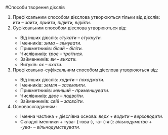 #Способи творення дiєслiв
<ol>
<li> Префiксальним способом дiєслова утворюються тiльки вiд
дiєслiв:<br> <i>йти – зайти, прийти, пiдiйти, вiдiйти</i>.</li>
<li> Суфiксальним способом дiєслова утворюються вiд:</li>
<ul>
<li> Вiд iнших дiєслiв: <i>стукати – стукнути.</i></li>
<li> Iменникiв: <i>зима – зимувати.</i></li>
<li> Прикметникiв: <i>бiлий – бiлiти.</i></li>
<li> Числiвникiв: <i>троє – троїтися.</i></li>
<li> Займенникiв: <i>ви – викати.</i></li>
<li> Вигукiв: <i>ох – охати.</i></li>
</ul>
<li> Префiксально-суфiксальним способом дiєслова утворюються вiд:</li>
<ul>
<li> Вiд iнших дiєслiв: <i>ходити – походжати.</i></li>
<li> Iменникiв: <i>земля – заземлити.</i></li>
<li> Прикметникiв: <i>менший – применшувати.</i></li>
<li> Числiвникiв: <i>двоє – подвоїти.</i></li>
<li> Займенникiв: <i>свiй – засвоїти.</i></li>
</ul>
<li> Основоскладанням:</li>
<ul>
<li> Iменна частина + дiєслiвна основа: <i>верх + водити – верховодити.</i>
<li> Cкладнi iменники + -ува- (-юва-), -а- (-я-): <i>вiльнодумство + -ува- – вiльнодумствувати.</i></li>
</ul>
</ol>